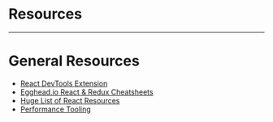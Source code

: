 <!--
{
  "className": "Slide--title"
}
-->

# Resources

---

# General Resources

* [React DevTools Extension](https://github.com/facebook/react-devtools)
* [Egghead.io React & Redux Cheatsheets](https://egghead.io/react-redux-cheatsheets)
* [Huge List of React Resources](https://github.com/enaqx/awesome-react)
* [Performance Tooling](https://facebook.github.io/react/docs/perf.html)

<!--
# Resources

* http://www.smashingmagazine.com/2015/04/21/react-to-the-future-with-isomorphic-apps/
* http://blog.risingstack.com/from-angularjs-to-react-the-isomorphic-way/
* https://github.com/iam4x/isomorphic-flux-boilerplate
* https://github.com/newtriks/generator-react-webpack
* https://github.com/randylien/generator-react-gulp-browserify
* https://github.com/newtriks/generator-react-webpack
* http://www.sitepoint.com/immutability-react/
* https://www.codementor.io/reactjs/tutorial/react-vs-angularjs
* http://www.funnyant.com/reactjs-what-is-it/
* https://medium.com/@lsqio/switching-from-angular-to-react-js-4716f7c764a4
* https://gist.github.com/makmanalp/9b7f50aa16d21c2f9d37
* https://www.airpair.com/angularjs/posts/angular-vs-react-the-tie-breaker
* http://blog.risingstack.com/from-angularjs-to-react-the-isomorphic-way/
* http://blog.celerity.com/react/flux-from-an-angularjs-perspective
* http://sixrevisions.com/javascript/why-i-ditched-angular-for-react/
* http://ricostacruz.com/cheatsheets/react.html
* http://banderson.github.io/reactive-component-ui-presentation/#/12
* http://www.funnyant.com/reactjs-what-is-it/
* http://eventifier.com/event/rctjs/slides
* https://speakerdeck.com/vjeux/oscon-react-architecture
* http://brianium.github.io/grdevday-react-slides/#/12
* https://github.com/af/react-talk/blob/master/slides.html
* https://www.youtube.com/watch?v=HOpyRiXB5WQ
* http://slidedeck.io/brianium/grdevday-react-slides
* https://github.com/kirjs/react-presentation
* https://github.com/echenley/react-news
-->
